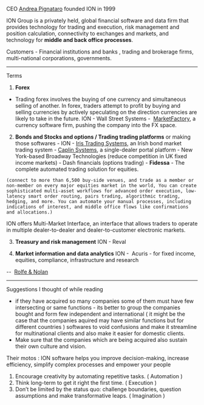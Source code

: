 
CEO [Andrea Pignataro](https://www.marketswiki.com/wiki/Andrea_Pignataro "Andrea Pignataro")
founded ION in 1999

ION Group is a privately held, global financial software and data firm that provides technology for trading and execution, risk management and position calculation, connectivity to exchanges and markets, and technology for **middle and back office processes**.

Customers - Financial institutions and banks , trading and brokerage firms, multi-national corporations, governments.



---
Terms

1. **Forex** 
- Trading forex involves the buying of one currency and simultaneous selling of another. In forex, traders attempt to profit by buying and selling currencies by actively speculating on the direction currencies are likely to take in the future.
ION - Wall Street Systems
       -  [MarketFactory](https://www.marketswiki.com/wiki/MarketFactory "MarketFactory"), a currency software firm, pushing the company into the FX space.
    
2. **Bonds and Stocks and options / Trading trading platforms** or making those softwares - 
ION - [Iris Trading Systems](https://www.marketswiki.com/wiki/index.php?title=Iris_Trading_Systems&action=edit&redlink=1 "Iris Trading Systems (page does not exist)"), an Irish bond market trading system
       - [Caplin Systems](https://www.marketswiki.com/wiki/index.php?title=Caplin_Systems&action=edit&redlink=1 "Caplin Systems (page does not exist)"), a single-dealer portal platform
       - New York-based Broadway Technologies (reduce competition in UK fixed income markets)
       - Dash financials (options trading)
       - **Fidessa** - The complete automated trading solution for equities.
       
`(connect to more than 6,500 buy-side venues, and trade as a member or non-member on every major equities market in the world, You can create sophisticated multi-asset workflows for advanced order execution, low-latency smart order routing, pairs trading, algorithmic trading, hedging, and more. You can automate your manual processes, including indications of interest, and middle office flows like confirmations and allocations.)`
   
ION offers Multi-Market Interface, an interface that allows traders to operate in multiple dealer-to-dealer and dealer-to-customer electronic markets.

3. **Treasury and risk management**
ION - Reval

4. **Market information and data analytics**
ION -  Acuris - for fixed income, equities, compliance, infrastructure and research

--  [Rolfe & Nolan](https://www.marketswiki.com/wiki/Rolfe_%26_Nolan "Rolfe & Nolan")


---
Suggestions I thought of while reading

- if they have acquired so many companies some of them must have few intersecting or same functions - its better to group the companies bought and form few independent and international ( it might be the case that the companies aquired may have similar functions but for different countries ) softwares to void confusions and make it streamline for multinational clients and also make it easier for domestic clients.
- Make sure that the companies which are being acquired also sustain their own culture and vision. 

Their motos :
ION software helps you improve decision-making, increase efficiency, simplify complex processes and empower your people

1. Encourage creativity by automating repetitive tasks. ( Automation )
2. Think long-term to get it right the first time. ( Execution )
3. Don’t be limited by the status quo: challenge boundaries, question assumptions and make transformative leaps. ( Imagination )